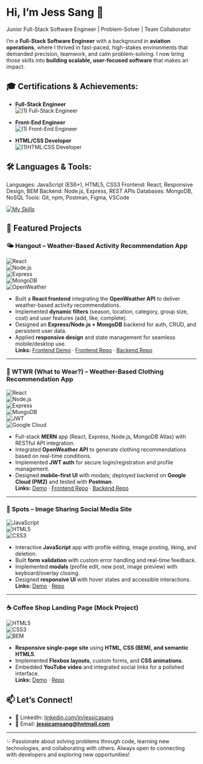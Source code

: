 # Hi, I’m Jess Sang 👋  
Junior Full-Stack Software Engineer | Problem-Solver | Team Collaborator  

I’m a **Full-Stack Software Engineer** with a background in **aviation operations**, where I thrived in fast-paced, high-stakes environments that demanded precision, teamwork, and calm problem-solving. I now bring those skills into **building scalable, user-focused software** that makes an impact. 

## 🎓 Certifications & Achievements:
- **Full-Stack Engineer**  
  ![(1) Full-Stack Engineer](https://github.com/user-attachments/assets/fbbb686d-d87e-4dec-a61e-8fba6ccc87b3)

- **Front-End Engineer**  
  ![(1) Front-End Engineer](https://github.com/user-attachments/assets/7da803eb-0f70-4c74-b4d1-ec1277f3646b)

- **HTML/CSS Developer**  
  ![(1)HTML:CSS Developer](https://github.com/user-attachments/assets/b53449c4-00f4-4a0c-a16d-553b56c4bcbe)


## 🛠 Languages & Tools:  
Languages: JavaScript (ES6+), HTML5, CSS3
Frontend: React, Responsive Design, BEM
Backend: Node.js, Express, REST APIs
Databases: MongoDB, NoSQL
Tools: Git, npm, Postman, Figma, VSCode

[![My Skills](https://skillicons.dev/icons?i=js,html,css,react,nodejs,express,mongodb,git,github,postman,figma,vscode)](https://skillicons.dev)

## 📂 Featured Projects  

### 🌤 Hangout – Weather-Based Activity Recommendation App  
![React](https://img.shields.io/badge/React-61DAFB?style=flat&logo=react&logoColor=000)  
![Node.js](https://img.shields.io/badge/Node.js-339933?style=flat&logo=node.js&logoColor=fff)  
![Express](https://img.shields.io/badge/Express-000000?style=flat&logo=express&logoColor=fff)  
![MongoDB](https://img.shields.io/badge/MongoDB-47A248?style=flat&logo=mongodb&logoColor=fff)  
![OpenWeather](https://img.shields.io/badge/OpenWeather-FF8C00?style=flat&logo=icloud&logoColor=fff)  

- Built a **React frontend** integrating the **OpenWeather API** to deliver weather-based activity recommendations.  
- Implemented **dynamic filters** (season, location, category, group size, cost) and user features (add, like, complete).  
- Designed an **Express/Node.js + MongoDB** backend for auth, CRUD, and persistent user data.  
- Applied **responsive design** and state management for seamless mobile/desktop use.  
**Links:** [Frontend Demo](https://jessmsang.github.io/hangout_frontend/) · [Frontend Repo](https://github.com/jessmsang/hangout_frontend) · [Backend Repo](https://github.com/jessmsang/hangout-backend)

---

### 👕 WTWR (What to Wear?) – Weather-Based Clothing Recommendation App  
![React](https://img.shields.io/badge/React-61DAFB?style=flat&logo=react&logoColor=000)  
![Node.js](https://img.shields.io/badge/Node.js-339933?style=flat&logo=node.js&logoColor=fff)  
![Express](https://img.shields.io/badge/Express-000000?style=flat&logo=express&logoColor=fff)  
![MongoDB](https://img.shields.io/badge/MongoDB-47A248?style=flat&logo=mongodb&logoColor=fff)  
![JWT](https://img.shields.io/badge/JWT-000000?style=flat&logo=jsonwebtokens&logoColor=fff)  
![Google Cloud](https://img.shields.io/badge/Google%20Cloud-4285F4?style=flat&logo=googlecloud&logoColor=fff)  

- Full-stack **MERN** app (React, Express, Node.js, MongoDB Atlas) with RESTful API integration.  
- Integrated **OpenWeather API** to generate clothing recommendations based on real-time conditions.  
- Implemented **JWT auth** for secure login/registration and profile management.  
- Designed **mobile-first UI** with modals; deployed backend on **Google Cloud (PM2)** and tested with **Postman**.  
**Links:** [Demo](https://wtwr-js.jumpingcrab.com/) · [Frontend Repo](https://github.com/jessmsang/se_project_react) · [Backend Repo](https://github.com/jessmsang/se_project_express)

---

### 📸 Spots – Image Sharing Social Media Site  
![JavaScript](https://img.shields.io/badge/JavaScript-F7DF1E?style=flat&logo=javascript&logoColor=000)  
![HTML5](https://img.shields.io/badge/HTML5-E34F26?style=flat&logo=html5&logoColor=fff)  
![CSS3](https://img.shields.io/badge/CSS3-1572B6?style=flat&logo=css3&logoColor=fff)  

- Interactive **JavaScript** app with profile editing, image posting, liking, and deletion.  
- Built **form validation** with custom error handling and real-time feedback.  
- Implemented **modals** (profile edit, new post, image preview) with keyboard/overlay closing.  
- Designed **responsive UI** with hover states and accessible interactions.  
**Links:** [Demo](https://jessmsang.github.io/se_project_spots/) · [Repo](https://github.com/jessmsang/se_project_spots)

---

### ☕ Coffee Shop Landing Page (Mock Project)  
![HTML5](https://img.shields.io/badge/HTML5-E34F26?style=flat&logo=html5&logoColor=fff)  
![CSS3](https://img.shields.io/badge/CSS3-1572B6?style=flat&logo=css3&logoColor=fff)  
![BEM](https://img.shields.io/badge/BEM-000000?style=flat&logo=cssmodules&logoColor=fff)  

- **Responsive single-page site** using **HTML, CSS (BEM), and semantic HTML5**.  
- Implemented **Flexbox layouts**, custom forms, and **CSS animations**.  
- Embedded **YouTube video** and integrated social links for a polished interface.  
**Links:** [Demo](https://jessmsang.github.io/se_project_coffeeshop/) · [Repo](https://github.com/jessmsang/se_project_coffeeshop)


## 📫 Let’s Connect!  
- 💼 LinkedIn: [linkedin.com/in/jessicasang](https://linkedin.com/in/jessicasang)  
- 📧 Email: **jessicamsang@hotmail.com**  

---

✨ Passionate about solving problems through code, learning new technologies, and collaborating with others. Always open to connecting with developers and exploring new opportunities! 
